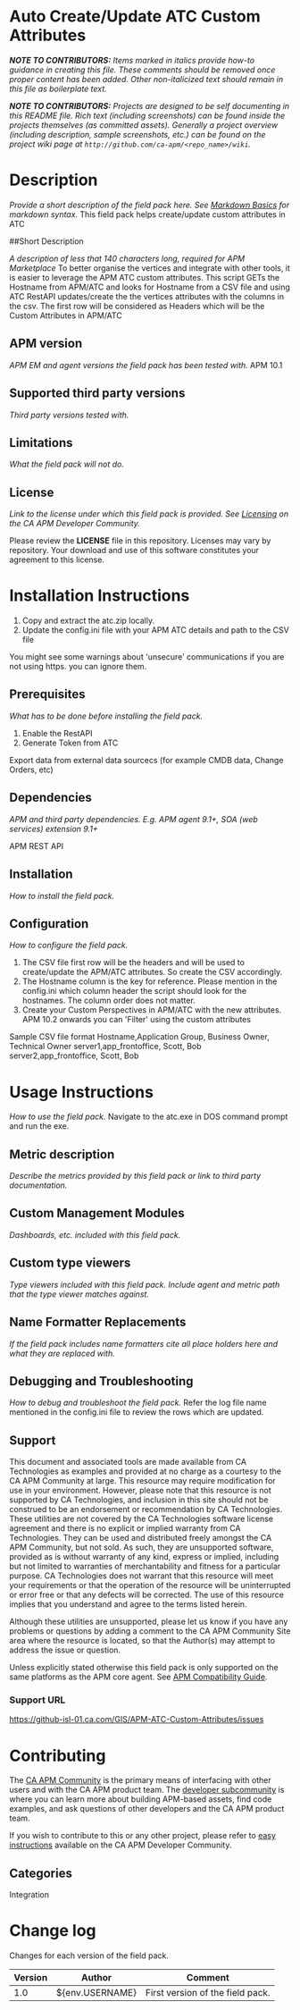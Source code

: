# Auto Create/Update ATC Custom Attributes
*__NOTE TO CONTRIBUTORS:__ Items marked in italics provide how-to guidance in creating this file.  These comments should be removed once proper content has been added.  Other non-italicized text should remain in this file as boilerplate text.*


*__NOTE TO CONTRIBUTORS:__ Projects are designed to be self documenting in this README file.  Rich text (including screenshots) can be  found inside the projects themselves (as committed assets).  Generally a project overview (including description, sample screenshots, etc.) can be found on the project wiki page at `http://github.com/ca-apm/<repo_name>/wiki`.* 

# Description
*Provide a short description of the field pack here. See [Markdown Basics](https://help.github.com/articles/markdown-basics/) for markdown syntax.*
This field pack helps create/update custom attributes in ATC

##Short Description

*A description of less that 140 characters long, required for APM Marketplace*
To better organise the vertices and integrate with other tools, it is easier to leverage the APM ATC custom attributes.
This script GETs the Hostname from APM/ATC and looks for Hostname from a CSV file and using ATC RestAPI updates/create the the vertices  attributes with the columns in the csv.
The first row will be considered as Headers which will be the Custom Attributes in APM/ATC


## APM version
*APM EM and agent versions the field pack has been tested with.*
APM 10.1
## Supported third party versions
*Third party versions tested with.*

## Limitations
*What the field pack will not do.*

## License
*Link to the license under which this field pack is provided. See [Licensing](https://communities.ca.com/docs/DOC-231150910#license) on the CA APM Developer Community.*

Please review the 
**LICENSE**
file in this repository.  Licenses may vary by repository.  Your download and use of this software constitutes your agreement to this license.

# Installation Instructions
1. Copy and extract the atc.zip locally.
2. Update the config.ini file with your APM ATC details and path to the CSV file




You might see some warnings about 'unsecure' communications if you are not using https. you can ignore them.


## Prerequisites
*What has to be done before installing the field pack.*
1. Enable the RestAPI
2. Generate Token from ATC

Export data from external data sourcecs (for example CMDB data, Change Orders, etc)
## Dependencies 
*APM and third party dependencies. E.g. APM agent 9.1+, SOA (web services) extension 9.1+*

APM REST API

## Installation
*How to install the field pack.*

## Configuration
*How to configure the field pack.*
1. The CSV file first row will be the headers and will be used to create/update the APM/ATC attributes. So create the CSV accordingly.
2. The Hostname column is the key for reference. Please mention in the config.ini which column header the script should look for the hostnames. The column order does not matter.
3. Create your Custom Perspectives in APM/ATC with the new attributes. APM 10.2 onwards you can 'Filter' using the custom attributes

Sample CSV file format
Hostname,Application Group, Business Owner, Technical Owner
server1,app_frontoffice, Scott, Bob
server2,app_frontoffice, Scott, Bob

# Usage Instructions
*How to use the field pack.*
Navigate to the atc.exe in DOS command prompt and run the exe.

## Metric description
*Describe the metrics provided by this field pack or link to third party documentation.*

## Custom Management Modules
*Dashboards, etc. included with this field pack.*

## Custom type viewers
*Type viewers included with this field pack. Include agent and metric path that the type viewer matches against.*

## Name Formatter Replacements
*If the field pack includes name formatters cite all place holders here and what they are replaced with.*

## Debugging and Troubleshooting
*How to debug and troubleshoot the field pack.*
Refer the log file name mentioned in the config.ini file to review the rows which are updated.

## Support
This document and associated tools are made available from CA Technologies as examples and provided at no charge as a courtesy to the CA APM Community at large. This resource may require modification for use in your environment. However, please note that this resource is not supported by CA Technologies, and inclusion in this site should not be construed to be an endorsement or recommendation by CA Technologies. These utilities are not covered by the CA Technologies software license agreement and there is no explicit or implied warranty from CA Technologies. They can be used and distributed freely amongst the CA APM Community, but not sold. As such, they are unsupported software, provided as is without warranty of any kind, express or implied, including but not limited to warranties of merchantability and fitness for a particular purpose. CA Technologies does not warrant that this resource will meet your requirements or that the operation of the resource will be uninterrupted or error free or that any defects will be corrected. The use of this resource implies that you understand and agree to the terms listed herein.

Although these utilities are unsupported, please let us know if you have any problems or questions by adding a comment to the CA APM Community Site area where the resource is located, so that the Author(s) may attempt to address the issue or question.

Unless explicitly stated otherwise this field pack is only supported on the same platforms as the APM core agent. See [APM Compatibility Guide](http://www.ca.com/us/support/ca-support-online/product-content/status/compatibility-matrix/application-performance-management-compatibility-guide.aspx).

### Support URL
https://github-isl-01.ca.com/GIS/APM-ATC-Custom-Attributes/issues

# Contributing
The [CA APM Community](https://communities.ca.com/community/ca-apm) is the primary means of interfacing with other users and with the CA APM product team.  The [developer subcommunity](https://communities.ca.com/community/ca-apm/ca-developer-apm) is where you can learn more about building APM-based assets, find code examples, and ask questions of other developers and the CA APM product team.

If you wish to contribute to this or any other project, please refer to [easy instructions](https://communities.ca.com/docs/DOC-231150910) available on the CA APM Developer Community.

## Categories

Integration


# Change log
Changes for each version of the field pack.

Version | Author | Comment
--------|--------|--------
1.0 | ${env.USERNAME} | First version of the field pack.
